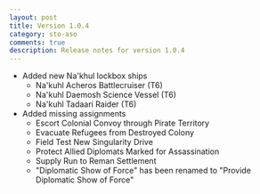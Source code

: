 ```yaml
---
layout: post
title: Version 1.0.4
category: sto-aso
comments: true
description: Release notes for version 1.0.4
---
```


 - Added new Na'khul lockbox ships
   - Na'kuhl Acheros Battlecruiser (T6)
   - Na'kuhl Daemosh Science Vessel (T6)
   - Na'kuhl Tadaari Raider (T6)
 - Added missing assignments
   - Escort Colonial Convoy through Pirate Territory
   - Evacuate Refugees from Destroyed Colony
   - Field Test New Singularity Drive
   - Protect Allied Diplomats Marked for Assassination
   - Supply Run to Reman Settlement
   - "Diplomatic Show of Force" has been renamed to "Provide Diplomatic Show of Force"
   